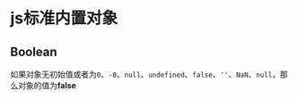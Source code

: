 # js标准内置对象

## Boolean
如果对象无初始值或者为`0`、`-0`、`null`、`undefined`、`false`、`''`、`NaN`、`null`，那么对象的值为**false**
